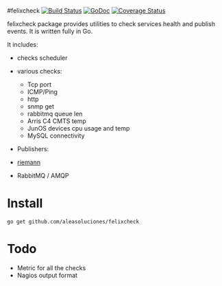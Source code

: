 #felixcheck
[![Build Status](https://travis-ci.org/aleasoluciones/felixcheck.svg?branch=master)](https://travis-ci.org/aleasoluciones/felixcheck)
[![GoDoc](https://godoc.org/github.com/aleasoluciones/felixcheck?status.png)](http://godoc.org/github.com/aleasoluciones/felixcheck)
[![Coverage Status](https://coveralls.io/repos/aleasoluciones/felixcheck/badge.svg)](https://coveralls.io/r/aleasoluciones/felixcheck)

felixcheck package provides utilities to check services health and publish events. 
It is written fully in Go. 

It includes:
 * checks scheduler
 * various checks:
   * Tcp port
   * ICMP/Ping
   * http
   * snmp get
   * rabbitmq queue len
   * Arris C4 CMTS temp
   * JunOS devices cpu usage and temp
   * MySQL connectivity

 * Publishers:
  * [riemann](http://riemann.io/)
  * RabbitMQ / AMQP

Install
=======

```
go get github.com/aleasoluciones/felixcheck
```

Todo
====
 * Metric for all the checks
 * Nagios output format